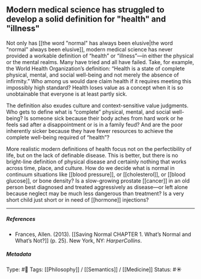 ## Modern medical science has struggled to develop a solid definition for "health" and "illness" # 

Not only has [[the word "normal" has always been elusive|the word "normal" always been elusive]], modern medical science has never provided a workable definition of “health” or “illness”—in either the physical or the mental realms. Many have tried and all have failed. Take, for example, the World Health Organization’s definition: “Health is a state of complete physical, mental, and social well-being and not merely the absence of infirmity.” Who among us would dare claim health if it requires meeting this impossibly high standard? Health loses value as a concept when it is so unobtainable that everyone is at least partly sick.

The definition also exudes culture and context-sensitive value judgments. Who gets to define what is “complete” physical, mental, and social well-being? Is someone sick because their body aches from hard work or he feels sad after a disappointment or is in a family feud? And are the poor inherently sicker because they have fewer resources to achieve the complete well-being required of “health”?

More realistic modern definitions of health focus not on the perfectibility of life, but on the lack of definable disease. This is better, but there is no bright-line definition of physical disease and certainly nothing that works across time, place, and culture. How do we decide what is normal in continuum situations like [[blood pressure]], or [[cholesterol]], or [[blood glucose]], or bone density? Is a slow-growing prostate [[cancer]] in an old person best diagnosed and treated aggressively as disease—or left alone because neglect may be much less dangerous than treatment? Is a very short child just short or in need of [[hormone]] injections?

___

##### References

- Frances, Allen. (2013). [[Saving Normal CHAPTER 1. What’s Normal and What’s Not?]] (p. 25). New York, NY: _HarperCollins_.

##### Metadata

Type: #🔴 
Tags: [[Philosophy]] / [[Semantics]] / [[Medicine]] 
Status: #☀️ 